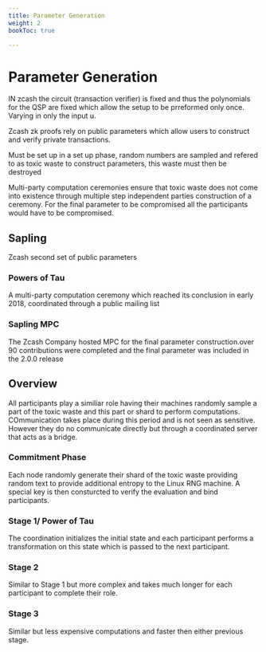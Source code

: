 ```yaml
---
title: Parameter Generation
weight: 2
bookToc: true

---
```


# Parameter Generation

IN zcash the circuit (transaction verifier) is fixed and thus the polynomials for the QSP are fixed which allow the setup to be prreformed only once. Varying in only the input u.

Zcash zk proofs rely on public parameters which allow users to construct and verify private transactions.

Must be set up in a set up phase, random numbers are sampled and refered to as toxic waste to construct parameters, this waste must then be destroyed

Multi-party computation ceremonies ensure that toxic waste does not come into existence through multiple step independent parties construction of a ceremony. For the final parameter to be compromised all the participants would have to be compromised.

## Sapling

Zcash second set of public parameters

### Powers of Tau

A multi-party computation ceremony which reached its conclusion in early 2018, coordinated through a public mailing list

### Sapling MPC

The Zcash Company hosted MPC for the final parameter construction.over 90 contributions were completed and the final parameter was included in the 2.0.0 release

## Overview

All participants play a similiar role having their machines randomly sample a part of the toxic waste and this part or shard to perform computations. COmmunication takes place during this period and is not seen as sensitive. However they do no communicate directly but through a coordinated server that acts as a bridge.

### Commitment Phase

Each node randomly generate their shard of the toxic waste providing random text to provide additional entropy to the Linux RNG machine. A  special key is then consturcted to verify the evaluation and bind participants.

### Stage 1/ Power of Tau

The coordination initializes the initial state and each participant performs a transformation on this state which is passed to the next participant.

### Stage 2

Similar to Stage 1 but more complex and takes much longer for each participant to complete their role.

### Stage 3

Similar but less expensive computations and faster then either previous stage.